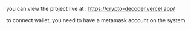 
you can view the project live at :
https://crypto-decoder.vercel.app/

to connect wallet, you need to have a metamask account on the system
